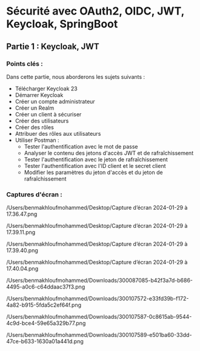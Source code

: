 # Sécurité avec OAuth2, OIDC, JWT, Keycloak, SpringBoot

## Partie 1 : Keycloak, JWT

### Points clés :
Dans cette partie, nous aborderons les sujets suivants :

- Télécharger Keycloak 23
- Démarrer Keycloak
- Créer un compte administrateur
- Créer un Realm
- Créer un client à sécuriser
- Créer des utilisateurs
- Créer des rôles
- Attribuer des rôles aux utilisateurs
- Utiliser Postman :
    - Tester l'authentification avec le mot de passe
    - Analyser le contenu des jetons d'accès JWT et de rafraîchissement
    - Tester l'authentification avec le jeton de rafraîchissement
    - Tester l'authentification avec l'ID client et le secret client
    - Modifier les paramètres du jeton d'accès et du jeton de rafraîchissement

### Captures d'écran :

/Users/benmakhloufmohammed/Desktop/Capture d’écran 2024-01-29 à 17.36.47.png


/Users/benmakhloufmohammed/Desktop/Capture d’écran 2024-01-29 à 17.39.11.png

/Users/benmakhloufmohammed/Desktop/Capture d’écran 2024-01-29 à 17.39.40.png

/Users/benmakhloufmohammed/Desktop/Capture d’écran 2024-01-29 à 17.40.04.png

/Users/benmakhloufmohammed/Downloads/300087085-b42f3a7d-b686-4495-a0c6-c64ddaac37f3.png

/Users/benmakhloufmohammed/Downloads/300107572-e33fd39b-f172-4a82-b915-5fda5c2ef64f.png

/Users/benmakhloufmohammed/Downloads/300107587-0c8615ab-9544-4c9d-bce4-59e65a329b77.png

/Users/benmakhloufmohammed/Downloads/300107589-e501ba60-33dd-47ce-b633-1630a01a441d.png

